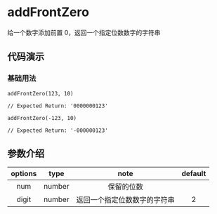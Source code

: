 # addFrontZero

给一个数字添加前置 0，返回一个指定位数数字的字符串

## 代码演示

### 基础用法

```
addFrontZero(123, 10)

// Expected Return: '0000000123'
```

```
addFrontZero(-123, 10)

// Expected Return: '-000000123'
```

## 参数介绍

| options |  type  |             note             | default |
| :-----: | :----: | :--------------------------: | :-----: |
|   num   | number |          保留的位数          |         |
|  digit  | number | 返回一个指定位数数字的字符串 |    2    |
